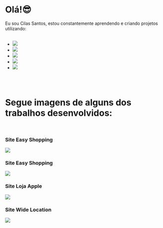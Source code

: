 # Olá!:sunglasses:
Eu sou Cilas Santos, estou constantemente aprendendo e criando projetos utilizando:
<br/>
<br/>
- <img src="https://img.shields.io/badge/HTML5-E34F26?style=for-the-badge&logo=html5&logoColor=white"/>
- <img src="https://img.shields.io/badge/CSS3-1572B6?style=for-the-badge&logo=css3&logoColor=white"/>
- <img src="https://img.shields.io/badge/JavaScript-F7DF1E?style=for-the-badge&logo=javascript&logoColor=black"/>
- <img src="https://img.shields.io/badge/React-20232A?style=for-the-badge&logo=react&logoColor=61DAFB"/>
- <img src="https://img.shields.io/badge/Angular-DD0031?style=for-the-badge&logo=angular&logoColor=white"/>
<br>
<br>
<h1>Segue imagens de alguns dos trabalhos desenvolvidos:</h1>
<br>
<h3>Site Easy Shopping</h3>
<img src="https://raw.githubusercontent.com/Cilasdev/Easy-Shopping/3512a490f18782b775b5795929d54b0cee3506b1/img/Clima%20no%20mundo.jpg"/>
<h3>Site Easy Shopping</h3>
<img src="https://github.com/Cilasdev/Easy-Shopping/raw/master/img/Easy%20shop%20desktop.jpg?raw=true"/>
<h3>Site Loja Apple</h3>
<img src="https://github.com/Cilasdev/Easy-Shopping/blob/master/img/Site%20da%20apple.jpg?raw=true"/>
<h3>Site Wide Location</h3>
<img src="https://github.com/Cilasdev/CilasSantosdev/assets/134316903/a1e91741-795e-4b24-b9ba-755a2e15e5c9"/>

